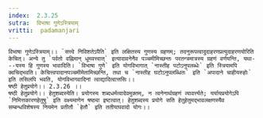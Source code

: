 ```yaml
---
index:  2.3.25
sutra:  विभाषा गुणेऽस्त्रियाम्
vritti:  padamanjari
---
```


	विभाषा गुणेऽस्त्रियाम्।। `सत्त्वे निविशतेऽपैति` इति लक्षितस्य गुणस्य ग्रहणम्; तदनुरूपत्वादुदाहरणप्रत्युदाहरणयोरिति केचित्। अन्ये तु `पर्वतो वह्निमान् धूमवत्त्वात्` इत्यादावनेनैव पञ्चमीमिच्छन्तः परतन्त्रमात्रस्य ग्रहणं वर्णयन्ति, यथा---यस्य हि गुणस्य भावादिति। `विभाषा गुणे` इति योगविभागात् `नास्तीह पटोऽनुपलब्धेः` इति स्त्रियामपि क्वचिद्भवति। केचित्त्वपादानपञ्चमीमेतामिच्छन्ति, तथा च `नास्तीह घटोऽनुपलब्धितः` इति `अपादाने चाहीयरुहोः` इति तसिलपि भवति, योगविभागवादिनां त्वाद्यादित्वात्तसिः।।
	षष्ठी हेतुप्रयोगे।। 2.3.26 ।।	
	षष्ठी हेतुप्रयोगे।। हेतुशब्दस्येति। प्रयोगस्य शब्दधर्मत्वादेवमुक्तम्, न त्वनेनार्थग्रहणं व्यावर्त्त्यते; यर्यायप्रयोगेऽपि `निमित्तकारणहेतुषु` इति वक्ष्यमाणेन षष्ठ्या इष्टत्वात्। हेतुशब्दस्य प्रयोगे सति हेतुहेतुमद्भावलक्षणस्यैव सम्बन्धविशेषस्य नियमेन प्रतीतौ `हेतौ` इति ततीयापवादो योगः।।
